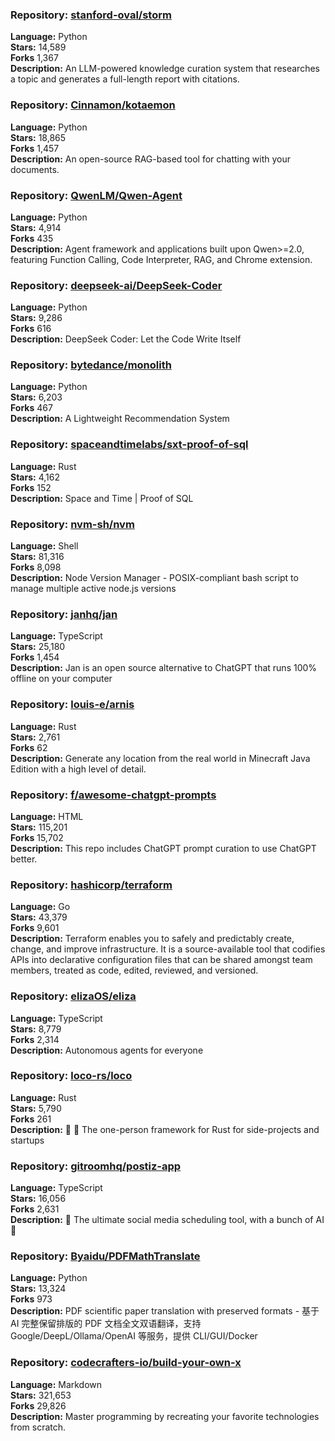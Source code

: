 ### **Repository:** [stanford-oval/storm](https://github.com/stanford-oval/storm)  

**Language:** Python  
**Stars:** 14,589  
**Forks** 1,367  
**Description:** An LLM-powered knowledge curation system that researches a topic and generates a full-length report with citations.  

### **Repository:** [Cinnamon/kotaemon](https://github.com/Cinnamon/kotaemon)  

**Language:** Python  
**Stars:** 18,865  
**Forks** 1,457  
**Description:** An open-source RAG-based tool for chatting with your documents.  

### **Repository:** [QwenLM/Qwen-Agent](https://github.com/QwenLM/Qwen-Agent)  

**Language:** Python  
**Stars:** 4,914  
**Forks** 435  
**Description:** Agent framework and applications built upon Qwen>=2.0, featuring Function Calling, Code Interpreter, RAG, and Chrome extension.  

### **Repository:** [deepseek-ai/DeepSeek-Coder](https://github.com/deepseek-ai/DeepSeek-Coder)  

**Language:** Python  
**Stars:** 9,286  
**Forks** 616  
**Description:** DeepSeek Coder: Let the Code Write Itself  

### **Repository:** [bytedance/monolith](https://github.com/bytedance/monolith)  

**Language:** Python  
**Stars:** 6,203  
**Forks** 467  
**Description:** A Lightweight Recommendation System  

### **Repository:** [spaceandtimelabs/sxt-proof-of-sql](https://github.com/spaceandtimelabs/sxt-proof-of-sql)  

**Language:** Rust  
**Stars:** 4,162  
**Forks** 152  
**Description:** Space and Time | Proof of SQL  

### **Repository:** [nvm-sh/nvm](https://github.com/nvm-sh/nvm)  

**Language:** Shell  
**Stars:** 81,316  
**Forks** 8,098  
**Description:** Node Version Manager - POSIX-compliant bash script to manage multiple active node.js versions  

### **Repository:** [janhq/jan](https://github.com/janhq/jan)  

**Language:** TypeScript  
**Stars:** 25,180  
**Forks** 1,454  
**Description:** Jan is an open source alternative to ChatGPT that runs 100% offline on your computer  

### **Repository:** [louis-e/arnis](https://github.com/louis-e/arnis)  

**Language:** Rust  
**Stars:** 2,761  
**Forks** 62  
**Description:** Generate any location from the real world in Minecraft Java Edition with a high level of detail.  

### **Repository:** [f/awesome-chatgpt-prompts](https://github.com/f/awesome-chatgpt-prompts)  

**Language:** HTML  
**Stars:** 115,201  
**Forks** 15,702  
**Description:** This repo includes ChatGPT prompt curation to use ChatGPT better.  

### **Repository:** [hashicorp/terraform](https://github.com/hashicorp/terraform)  

**Language:** Go  
**Stars:** 43,379  
**Forks** 9,601  
**Description:** Terraform enables you to safely and predictably create, change, and improve infrastructure. It is a source-available tool that codifies APIs into declarative configuration files that can be shared amongst team members, treated as code, edited, reviewed, and versioned.  

### **Repository:** [elizaOS/eliza](https://github.com/elizaOS/eliza)  

**Language:** TypeScript  
**Stars:** 8,779  
**Forks** 2,314  
**Description:** Autonomous agents for everyone  

### **Repository:** [loco-rs/loco](https://github.com/loco-rs/loco)  

**Language:** Rust  
**Stars:** 5,790  
**Forks** 261  
**Description:** 🚂 🦀 The one-person framework for Rust for side-projects and startups  

### **Repository:** [gitroomhq/postiz-app](https://github.com/gitroomhq/postiz-app)  

**Language:** TypeScript  
**Stars:** 16,056  
**Forks** 2,631  
**Description:** 📨 The ultimate social media scheduling tool, with a bunch of AI 🤖  

### **Repository:** [Byaidu/PDFMathTranslate](https://github.com/Byaidu/PDFMathTranslate)  

**Language:** Python  
**Stars:** 13,324  
**Forks** 973  
**Description:** PDF scientific paper translation with preserved formats - 基于 AI 完整保留排版的 PDF 文档全文双语翻译，支持 Google/DeepL/Ollama/OpenAI 等服务，提供 CLI/GUI/Docker  

### **Repository:** [codecrafters-io/build-your-own-x](https://github.com/codecrafters-io/build-your-own-x)  

**Language:** Markdown  
**Stars:** 321,653  
**Forks** 29,826  
**Description:** Master programming by recreating your favorite technologies from scratch.  

